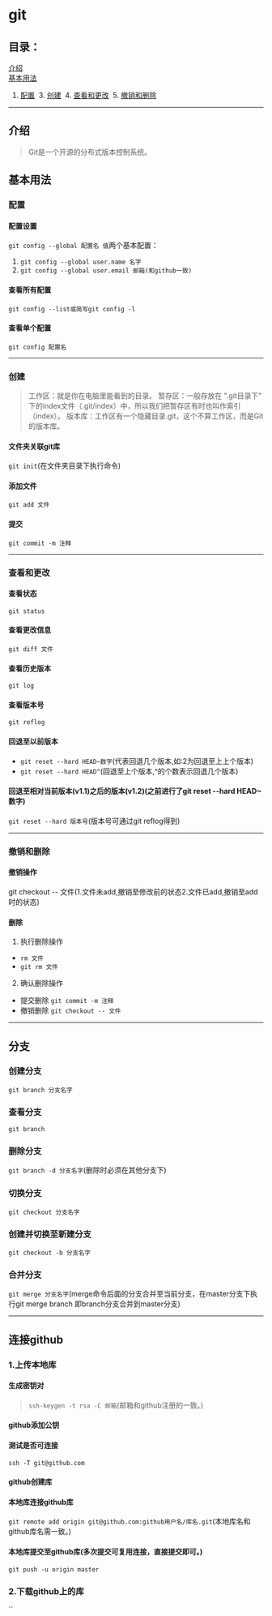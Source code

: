 # git
## 目录：  
[介绍](https://github.com/person-0/test/blob/master/test-git.md#介绍)  
[基本用法]()
  1. [配置](https://github.com/person-0/test/blob/master/test-git.md#配置)
  3. [创建](https://github.com/person-0/test/blob/master/test-git.md#创建)
  4. [查看和更改](https://github.com/person-0/test/blob/master/test-git.md#查看和更改)
  5. [撤销和删除](https://github.com/person-0/test/blob/master/test-git.md#撤销和删除)
***
## 介绍
> Git是一个开源的分布式版本控制系统。
## 基本用法
### 配置
#### 配置设置
`git config --global 配置名 值`两个基本配置：
1. `git config --global user.name 名字`
2. `git config --global user.email 邮箱(和github一致)`
#### 查看所有配置
`git config --list或简写git config -l`
#### 查看单个配置
`git config 配置名`
***
### 创建
> 工作区：就是你在电脑里能看到的目录。
暂存区：一般存放在 ".git目录下" 下的index文件（.git/index）中，所以我们把暂存区有时也叫作索引（index）。
版本库：工作区有一个隐藏目录.git，这个不算工作区，而是Git的版本库。
#### 文件夹关联git库
`git init`(在文件夹目录下执行命令)
#### 添加文件
`git add 文件`
#### 提交
`git commit -m 注释`
***
### 查看和更改
#### 查看状态
`git status`
#### 查看更改信息
`git diff 文件`
#### 查看历史版本
`git log`
#### 查看版本号
`git reflog`
#### 回退至以前版本
- `git reset --hard HEAD~数字`(代表回退几个版本,如:2为回退至上上个版本)
- `git reset --hard HEAD^`(回退至上个版本,^的个数表示回退几个版本)
#### 回退至相对当前版本(v1.1)之后的版本(v1.2)(之前进行了git reset --hard HEAD~数字)
`git reset --hard 版本号`(版本号可通过git reflog得到)
***
### 撤销和删除
#### 撤销操作
git checkout -- 文件(1.文件未add,撤销至修改前的状态2.文件已add,撤销至add时的状态)
#### 删除
1. 执行删除操作
- `rm 文件`
- `git rm 文件`
2. 确认删除操作
- 提交删除 `git commit -m 注释`
- 撤销删除 `git checkout -- 文件`
***
## 分支
### 创建分支
`git branch 分支名字`
### 查看分支
`git branch`
### 删除分支
`git branch -d 分支名字`(删除时必须在其他分支下)
### 切换分支
`git checkout 分支名字`
### 创建并切换至新建分支
`git checkout -b 分支名字`
### 合并分支
`git merge 分支名字`(merge命令后面的分支合并至当前分支，在master分支下执行git merge branch 即branch分支合并到master分支)
***
## 连接github
### 1.上传本地库
#### 生成密钥对
> `ssh-keygen -t rsa -C 邮箱`(邮箱和github注册的一致。)
#### github添加公钥
#### 测试是否可连接
`ssh -T git@github.com`
#### github创建库
#### 本地库连接github库
`git remote add origin git@github.com:github用户名/库名.git`(本地库名和github库名需一致。) 
#### 本地库提交至github库(多次提交可复用连接，直接提交即可。)
`git push -u origin master`
### 2.下载github上的库
``
